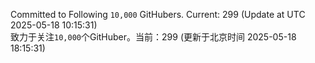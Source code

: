 Committed to Following `10,000` GitHubers. Current: <!-- FOLLOWING_COUNT -->299<!-- FOLLOWING_COUNT --> (Update at UTC <!-- LAST_UPDATED -->2025-05-18 10:15:31<!-- LAST_UPDATED -->)<br>
致力于关注`10,000`个GitHuber。当前：<!-- FOLLOWING_COUNT -->299<!-- FOLLOWING_COUNT --> (更新于北京时间 <!-- LAST_UPDATED_CST -->2025-05-18 18:15:31<!-- LAST_UPDATED_CST -->)
